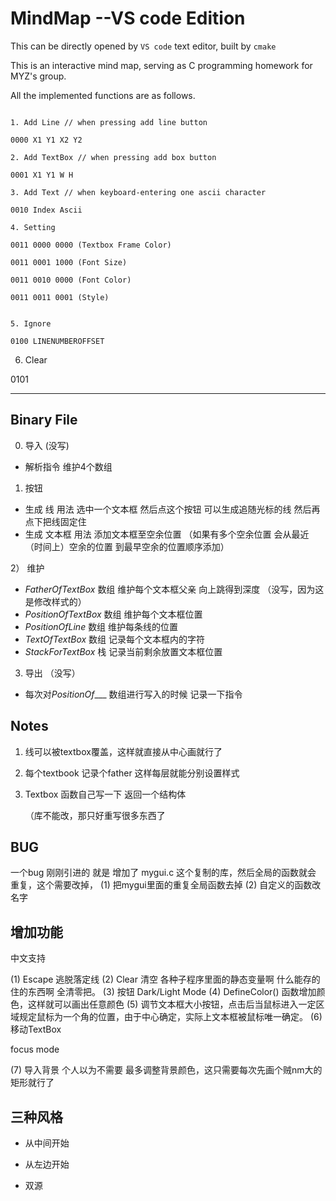 # MindMap --VS code Edition
This can be directly opened by `VS code` text editor, built by `cmake` 

This is an interactive mind map, serving as C programming homework for MYZ's group.

All the implemented functions are as follows.

```

1. Add Line // when pressing add line button

0000 X1 Y1 X2 Y2

2. Add TextBox // when pressing add box button

0001 X1 Y1 W H

3. Add Text // when keyboard-entering one ascii character

0010 Index Ascii

4. Setting 

0011 0000 0000 (Textbox Frame Color)

0011 0001 1000 (Font Size)

0011 0010 0000 (Font Color)

0011 0011 0001 (Style)


5. Ignore

0100 LINENUMBEROFFSET

```

6. Clear

0101 



---

## Binary File

0) 导入 (没写)
 * 解析指令 维护4个数组


1) 按钮 
 *  生成 线 
	用法 选中一个文本框 然后点这个按钮 可以生成追随光标的线 然后再点下把线固定住 
 * 生成 文本框 
	用法 添加文本框至空余位置 （如果有多个空余位置 会从最近（时间上）空余的位置 到最早空余的位置顺序添加）

2） 维护
 * $FatherOfTextBox$ 数组 维护每个文本框父亲 向上跳得到深度 （没写，因为这是修改样式的）
 * $PositionOfTextBox$ 数组 维护每个文本框位置 
 * $PositionOfLine$ 数组 维护每条线的位置
 * $TextOfTextBox$ 数组 记录每个文本框内的字符
 * $StackForTextBox$ 栈 记录当前剩余放置文本框位置

3) 导出 （没写）

 * 每次对$PositionOf\_\_\_$ 数组进行写入的时候 记录一下指令

## Notes


1. 线可以被textbox覆盖，这样就直接从中心画就行了

2. 每个textbook 记录个father 这样每层就能分别设置样式

3. Textbox 函数自己写一下 返回一个结构体 

	（库不能改，那只好重写很多东西了




## BUG

一个bug 刚刚引进的 就是 增加了 mygui.c 这个复制的库，然后全局的函数就会 重复，这个需要改掉，
(1) 把mygui里面的重复全局函数去掉
(2) 自定义的函数改名字

## 增加功能
中文支持

(1) Escape 逃脱落定线
(2) Clear 清空 各种子程序里面的静态变量啊 什么能存的住的东西啊 全清零把。
(3) 按钮 Dark/Light Mode
(4) DefineColor() 函数增加颜色，这样就可以画出任意颜色
(5) 调节文本框大小按钮，点击后当鼠标进入一定区域规定鼠标为一个角的位置，由于中心确定，实际上文本框被鼠标唯一确定。
(6) 移动TextBox

focus mode

(7) 导入背景 个人以为不需要 最多调整背景颜色，这只需要每次先画个贼nm大的矩形就行了


## 三种风格 

* 从中间开始

* 从左边开始

* 双源





